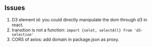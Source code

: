 ## Issues
1. D3 element id: you could directly manipulate the dom through d3 in react.
2. transition is not a function: `import {selet, selectAll} from 'd3-selection'`
3. CORS of axios: add domain in package.json as proxy.
